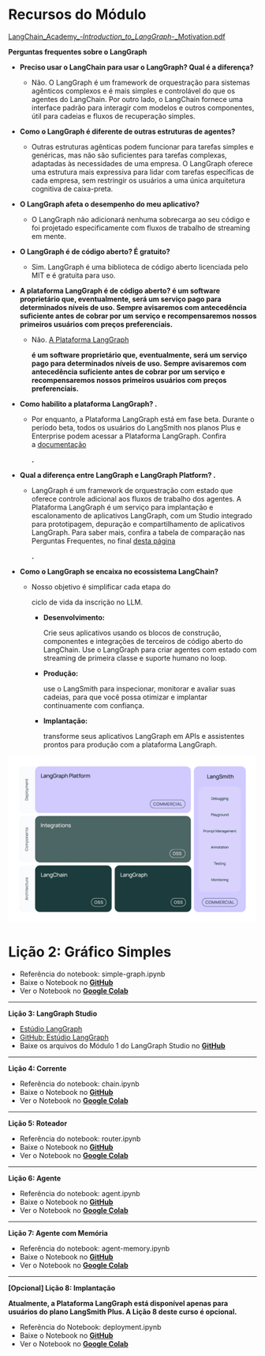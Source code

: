 # Recursos do Módulo

[LangChain_Academy_-_Introduction_to_LangGraph_-_Motivation.pdf](attachment:daaae6e0-0df5-4ce1-bf5f-fa1a17cb8237:LangChain_Academy_-_Introduction_to_LangGraph_-_Motivation.pdf)

**Perguntas frequentes sobre o LangGraph**

- **Preciso usar o LangChain para usar o LangGraph? Qual é a diferença?**
    - Não. O LangGraph é um framework de orquestração para sistemas agênticos complexos e é mais simples e controlável do que os agentes do LangChain. Por outro lado, o LangChain fornece uma interface padrão para interagir com modelos e outros componentes, útil para cadeias e fluxos de recuperação simples.
- **Como o LangGraph é diferente de outras estruturas de agentes?**
    - Outras estruturas agênticas podem funcionar para tarefas simples e genéricas, mas não são suficientes para tarefas complexas, adaptadas às necessidades de uma empresa. O LangGraph oferece uma estrutura mais expressiva para lidar com tarefas específicas de cada empresa, sem restringir os usuários a uma única arquitetura cognitiva de caixa-preta.
- **O LangGraph afeta o desempenho do meu aplicativo?**
    - O LangGraph não adicionará nenhuma sobrecarga ao seu código e foi projetado especificamente com fluxos de trabalho de streaming em mente.
- **O LangGraph é de código aberto? É gratuito?**
    - Sim. LangGraph é uma biblioteca de código aberto licenciada pelo MIT e é gratuita para uso.
- **A plataforma LangGraph é de código aberto? é um software proprietário que, eventualmente, será um serviço pago para determinados níveis de uso. Sempre avisaremos com antecedência suficiente antes de cobrar por um serviço e recompensaremos nossos primeiros usuários com preços preferenciais.**
    - Não. [A Plataforma LangGraph](https://langchain-ai.github.io/langgraph/cloud/)
        
        **é um software proprietário que, eventualmente, será um serviço pago para determinados níveis de uso. Sempre avisaremos com antecedência suficiente antes de cobrar por um serviço e recompensaremos nossos primeiros usuários com preços preferenciais.**
        
- **Como habilito a plataforma LangGraph? .**
    - Por enquanto, a Plataforma LangGraph está em fase beta. Durante o período beta, todos os usuários do LangSmith nos planos Plus e Enterprise podem acessar a Plataforma LangGraph. Confira a [documentação](https://langchain-ai.github.io/langgraph/cloud/)
        
        **.**
        
- **Qual a diferença entre LangGraph e LangGraph Platform? .**
    - LangGraph é um framework de orquestração com estado que oferece controle adicional aos fluxos de trabalho dos agentes. A Plataforma LangGraph é um serviço para implantação e escalonamento de aplicativos LangGraph, com um Studio integrado para prototipagem, depuração e compartilhamento de aplicativos LangGraph. Para saber mais, confira a tabela de comparação nas Perguntas Frequentes, no final [desta página](https://www.langchain.com/langgraph)
        
        **.**
        
- **Como o LangGraph se encaixa no ecossistema LangChain?**
    - Nosso objetivo é simplificar cada etapa do
        
        ciclo de vida da inscrição no LLM.
        
        - **Desenvolvimento:**
            
            Crie seus aplicativos usando os blocos de construção, componentes e integrações de terceiros de código aberto do LangChain. Use o LangGraph para criar agentes com estado com streaming de primeira classe e suporte humano no loop.
            
        - **Produção:**
            
            use o LangSmith para inspecionar, monitorar e avaliar suas cadeias, para que você possa otimizar e implantar continuamente com confiança.
            
        - **Implantação:**
            
            transforme seus aplicativos LangGraph em APIs e assistentes prontos para produção com a plataforma LangGraph.
            

![image.png](image/modulo1/image.png)

# **Lição 2: Gráfico Simples**

- Referência do notebook: simple-graph.ipynb
- Baixe o Notebook no [**GitHub**](https://github.com/langchain-ai/langchain-academy/blob/main/module-1/simple-graph.ipynb)
- Ver o Notebook no [**Google Colab**](https://colab.research.google.com/github/langchain-ai/langchain-academy/blob/main/module-1/simple-graph.ipynb)

---

**Lição 3: LangGraph Studio**

- [Estúdio LangGraph](https://studio.langchain.com/)
- [GitHub: Estúdio LangGraph](https://github.com/langchain-ai/langgraph-studio)
- Baixe os arquivos do Módulo 1 do LangGraph Studio no [**GitHub**](https://github.com/langchain-ai/langchain-academy/tree/main/module-1/studio)

---

**Lição 4: Corrente**

- Referência do notebook: chain.ipynb
- Baixe o Notebook no [**GitHub**](https://github.com/langchain-ai/langchain-academy/blob/main/module-1/chain.ipynb)
- Ver o Notebook no [**Google Colab**](https://colab.research.google.com/github/langchain-ai/langchain-academy/blob/main/module-1/chain.ipynb)

---

**Lição 5: Roteador**

- Referência do notebook: router.ipynb
- Baixe o Notebook no [**GitHub**](https://github.com/langchain-ai/langchain-academy/blob/main/module-1/router.ipynb)
- Ver o Notebook no [**Google Colab**](https://colab.research.google.com/github/langchain-ai/langchain-academy/blob/main/module-1/router.ipynb)

---

**Lição 6: Agente**

- Referência do notebook: agent.ipynb
- Baixe o Notebook no [**GitHub**](https://github.com/langchain-ai/langchain-academy/blob/main/module-1/agent.ipynb)
- Ver o Notebook no [**Google Colab**](https://colab.research.google.com/github/langchain-ai/langchain-academy/blob/main/module-1/agent.ipynb)

---

**Lição 7: Agente com Memória**

- Referência do notebook: agent-memory.ipynb
- Baixe o Notebook no [**GitHub**](https://github.com/langchain-ai/langchain-academy/blob/main/module-1/agent-memory.ipynb)
- Ver o Notebook no [**Google Colab**](https://colab.research.google.com/github/langchain-ai/langchain-academy/blob/main/module-1/agent-memory.ipynb)

---

**[Opcional] Lição 8: Implantação**

**Atualmente, a Plataforma LangGraph está disponível apenas para usuários do plano LangSmith Plus. A Lição 8 deste curso é opcional.**

- Referência do Notebook: deployment.ipynb
- Baixe o Notebook no [**GitHub**](https://github.com/langchain-ai/langchain-academy/blob/main/module-1/deployment.ipynb)
- Ver o Notebook no [**Google Colab**](https://colab.research.google.com/github/langchain-ai/langchain-academy/blob/main/module-1/deployment.ipynb)